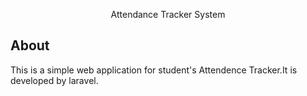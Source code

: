 <p align="center">Attendance Tracker System</p>

## About

This is a simple web application for student's Attendence Tracker.It is developed by laravel.
